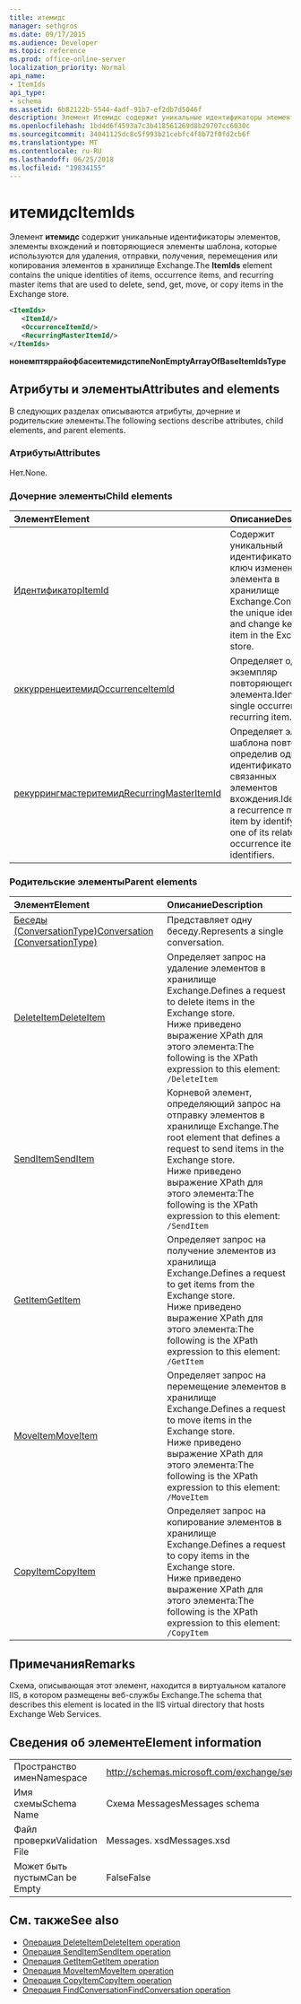 ```yaml
---
title: итемидс
manager: sethgros
ms.date: 09/17/2015
ms.audience: Developer
ms.topic: reference
ms.prod: office-online-server
localization_priority: Normal
api_name:
- ItemIds
api_type:
- schema
ms.assetid: 6b82122b-5544-4adf-91b7-ef2db7d5046f
description: Элемент Итемидс содержит уникальные идентификаторы элементов, элементы вхождений и повторяющиеся элементы шаблона, которые используются для удаления, отправки, получения, перемещения или копирования элементов в хранилище Exchange.
ms.openlocfilehash: 1bd4d6f4593a7c3b418561269d8b29707cc6030c
ms.sourcegitcommit: 34041125dc8c5f993b21cebfc4f8b72f0fd2cb6f
ms.translationtype: MT
ms.contentlocale: ru-RU
ms.lasthandoff: 06/25/2018
ms.locfileid: "19834155"
---
```

# <a name="itemids"></a><span data-ttu-id="73cbe-103">итемидс</span><span class="sxs-lookup"><span data-stu-id="73cbe-103">ItemIds</span></span>
  
<span data-ttu-id="73cbe-104">Элемент **итемидс** содержит уникальные идентификаторы элементов, элементы вхождений и повторяющиеся элементы шаблона, которые используются для удаления, отправки, получения, перемещения или копирования элементов в хранилище Exchange.</span><span class="sxs-lookup"><span data-stu-id="73cbe-104">The **ItemIds** element contains the unique identities of items, occurrence items, and recurring master items that are used to delete, send, get, move, or copy items in the Exchange store.</span></span>
  
```xml
<ItemIds>
   <ItemId/>
   <OccurrenceItemId/>
   <RecurringMasterItemId/>
</ItemIds>
```

<span data-ttu-id="73cbe-105">**нонемптяррайофбасеитемидстипе**</span><span class="sxs-lookup"><span data-stu-id="73cbe-105">**NonEmptyArrayOfBaseItemIdsType**</span></span>

## <a name="attributes-and-elements"></a><span data-ttu-id="73cbe-106">Атрибуты и элементы</span><span class="sxs-lookup"><span data-stu-id="73cbe-106">Attributes and elements</span></span>

<span data-ttu-id="73cbe-107">В следующих разделах описываются атрибуты, дочерние и родительские элементы.</span><span class="sxs-lookup"><span data-stu-id="73cbe-107">The following sections describe attributes, child elements, and parent elements.</span></span> 
  
### <a name="attributes"></a><span data-ttu-id="73cbe-108">Атрибуты</span><span class="sxs-lookup"><span data-stu-id="73cbe-108">Attributes</span></span>

<span data-ttu-id="73cbe-109">Нет.</span><span class="sxs-lookup"><span data-stu-id="73cbe-109">None.</span></span>
  
### <a name="child-elements"></a><span data-ttu-id="73cbe-110">Дочерние элементы</span><span class="sxs-lookup"><span data-stu-id="73cbe-110">Child elements</span></span>

|<span data-ttu-id="73cbe-111">**Элемент**</span><span class="sxs-lookup"><span data-stu-id="73cbe-111">**Element**</span></span>|<span data-ttu-id="73cbe-112">**Описание**</span><span class="sxs-lookup"><span data-stu-id="73cbe-112">**Description**</span></span>|
|:-----|:-----|
|[<span data-ttu-id="73cbe-113">Идентификатор</span><span class="sxs-lookup"><span data-stu-id="73cbe-113">ItemId</span></span>](itemid.md) <br/> |<span data-ttu-id="73cbe-114">Содержит уникальный идентификатор и ключ изменения элемента в хранилище Exchange.</span><span class="sxs-lookup"><span data-stu-id="73cbe-114">Contains the unique identifier and change key of an item in the Exchange store.</span></span>  <br/> |
|[<span data-ttu-id="73cbe-115">оккурренцеитемид</span><span class="sxs-lookup"><span data-stu-id="73cbe-115">OccurrenceItemId</span></span>](occurrenceitemid.md) <br/> |<span data-ttu-id="73cbe-116">Определяет один экземпляр повторяющегося элемента.</span><span class="sxs-lookup"><span data-stu-id="73cbe-116">Identifies a single occurrence of a recurring item.</span></span>  <br/> |
|[<span data-ttu-id="73cbe-117">рекуррингмастеритемид</span><span class="sxs-lookup"><span data-stu-id="73cbe-117">RecurringMasterItemId</span></span>](recurringmasteritemid.md) <br/> |<span data-ttu-id="73cbe-118">Определяет элемент шаблона повторения, определив один из идентификаторов связанных элементов вхождения.</span><span class="sxs-lookup"><span data-stu-id="73cbe-118">Identifies a recurrence master item by identifying one of its related occurrence items' identifiers.</span></span>  <br/> |
   
### <a name="parent-elements"></a><span data-ttu-id="73cbe-119">Родительские элементы</span><span class="sxs-lookup"><span data-stu-id="73cbe-119">Parent elements</span></span>

|<span data-ttu-id="73cbe-120">**Элемент**</span><span class="sxs-lookup"><span data-stu-id="73cbe-120">**Element**</span></span>|<span data-ttu-id="73cbe-121">**Описание**</span><span class="sxs-lookup"><span data-stu-id="73cbe-121">**Description**</span></span>|
|:-----|:-----|
|[<span data-ttu-id="73cbe-122">Беседы (ConversationType)</span><span class="sxs-lookup"><span data-stu-id="73cbe-122">Conversation (ConversationType)</span></span>](conversation-conversationtype.md) <br/> |<span data-ttu-id="73cbe-123">Представляет одну беседу.</span><span class="sxs-lookup"><span data-stu-id="73cbe-123">Represents a single conversation.</span></span>  <br/> |
|[<span data-ttu-id="73cbe-124">DeleteItem</span><span class="sxs-lookup"><span data-stu-id="73cbe-124">DeleteItem</span></span>](deleteitem.md) <br/> |<span data-ttu-id="73cbe-125">Определяет запрос на удаление элементов в хранилище Exchange.</span><span class="sxs-lookup"><span data-stu-id="73cbe-125">Defines a request to delete items in the Exchange store.</span></span>  <br/> <span data-ttu-id="73cbe-126">Ниже приведено выражение XPath для этого элемента:</span><span class="sxs-lookup"><span data-stu-id="73cbe-126">The following is the XPath expression to this element:</span></span>  <br/>  `/DeleteItem` <br/> |
|[<span data-ttu-id="73cbe-127">SendItem</span><span class="sxs-lookup"><span data-stu-id="73cbe-127">SendItem</span></span>](senditem.md) <br/> |<span data-ttu-id="73cbe-128">Корневой элемент, определяющий запрос на отправку элементов в хранилище Exchange.</span><span class="sxs-lookup"><span data-stu-id="73cbe-128">The root element that defines a request to send items in the Exchange store.</span></span>  <br/> <span data-ttu-id="73cbe-129">Ниже приведено выражение XPath для этого элемента:</span><span class="sxs-lookup"><span data-stu-id="73cbe-129">The following is the XPath expression to this element:</span></span>  <br/>  `/SendItem` <br/> |
|[<span data-ttu-id="73cbe-130">GetItem</span><span class="sxs-lookup"><span data-stu-id="73cbe-130">GetItem</span></span>](getitem.md) <br/> |<span data-ttu-id="73cbe-131">Определяет запрос на получение элементов из хранилища Exchange.</span><span class="sxs-lookup"><span data-stu-id="73cbe-131">Defines a request to get items from the Exchange store.</span></span>  <br/> <span data-ttu-id="73cbe-132">Ниже приведено выражение XPath для этого элемента:</span><span class="sxs-lookup"><span data-stu-id="73cbe-132">The following is the XPath expression to this element:</span></span>  <br/>  `/GetItem` <br/> |
|[<span data-ttu-id="73cbe-133">MoveItem</span><span class="sxs-lookup"><span data-stu-id="73cbe-133">MoveItem</span></span>](moveitem.md) <br/> |<span data-ttu-id="73cbe-134">Определяет запрос на перемещение элементов в хранилище Exchange.</span><span class="sxs-lookup"><span data-stu-id="73cbe-134">Defines a request to move items in the Exchange store.</span></span>  <br/> <span data-ttu-id="73cbe-135">Ниже приведено выражение XPath для этого элемента:</span><span class="sxs-lookup"><span data-stu-id="73cbe-135">The following is the XPath expression to this element:</span></span>  <br/>  `/MoveItem` <br/> |
|[<span data-ttu-id="73cbe-136">CopyItem</span><span class="sxs-lookup"><span data-stu-id="73cbe-136">CopyItem</span></span>](copyitem.md) <br/> |<span data-ttu-id="73cbe-137">Определяет запрос на копирование элементов в хранилище Exchange.</span><span class="sxs-lookup"><span data-stu-id="73cbe-137">Defines a request to copy items in the Exchange store.</span></span>  <br/> <span data-ttu-id="73cbe-138">Ниже приведено выражение XPath для этого элемента:</span><span class="sxs-lookup"><span data-stu-id="73cbe-138">The following is the XPath expression to this element:</span></span>  <br/>  `/CopyItem` <br/> |
   
## <a name="remarks"></a><span data-ttu-id="73cbe-139">Примечания</span><span class="sxs-lookup"><span data-stu-id="73cbe-139">Remarks</span></span>

<span data-ttu-id="73cbe-140">Схема, описывающая этот элемент, находится в виртуальном каталоге IIS, в котором размещены веб-службы Exchange.</span><span class="sxs-lookup"><span data-stu-id="73cbe-140">The schema that describes this element is located in the IIS virtual directory that hosts Exchange Web Services.</span></span>
  
## <a name="element-information"></a><span data-ttu-id="73cbe-141">Сведения об элементе</span><span class="sxs-lookup"><span data-stu-id="73cbe-141">Element information</span></span>

|||
|:-----|:-----|
|<span data-ttu-id="73cbe-142">Пространство имен</span><span class="sxs-lookup"><span data-stu-id="73cbe-142">Namespace</span></span>  <br/> |http://schemas.microsoft.com/exchange/services/2006/messages  <br/> |
|<span data-ttu-id="73cbe-143">Имя схемы</span><span class="sxs-lookup"><span data-stu-id="73cbe-143">Schema Name</span></span>  <br/> |<span data-ttu-id="73cbe-144">Схема Messages</span><span class="sxs-lookup"><span data-stu-id="73cbe-144">Messages schema</span></span>  <br/> |
|<span data-ttu-id="73cbe-145">Файл проверки</span><span class="sxs-lookup"><span data-stu-id="73cbe-145">Validation File</span></span>  <br/> |<span data-ttu-id="73cbe-146">Messages. xsd</span><span class="sxs-lookup"><span data-stu-id="73cbe-146">Messages.xsd</span></span>  <br/> |
|<span data-ttu-id="73cbe-147">Может быть пустым</span><span class="sxs-lookup"><span data-stu-id="73cbe-147">Can be Empty</span></span>  <br/> |<span data-ttu-id="73cbe-148">False</span><span class="sxs-lookup"><span data-stu-id="73cbe-148">False</span></span>  <br/> |
   
## <a name="see-also"></a><span data-ttu-id="73cbe-149">См. также</span><span class="sxs-lookup"><span data-stu-id="73cbe-149">See also</span></span>

- [<span data-ttu-id="73cbe-150">Операция DeleteItem</span><span class="sxs-lookup"><span data-stu-id="73cbe-150">DeleteItem operation</span></span>](deleteitem-operation.md)
- [<span data-ttu-id="73cbe-151">Операция SendItem</span><span class="sxs-lookup"><span data-stu-id="73cbe-151">SendItem operation</span></span>](senditem-operation.md) 
- [<span data-ttu-id="73cbe-152">Операция GetItem</span><span class="sxs-lookup"><span data-stu-id="73cbe-152">GetItem operation</span></span>](getitem-operation.md)
- [<span data-ttu-id="73cbe-153">Операция MoveItem</span><span class="sxs-lookup"><span data-stu-id="73cbe-153">MoveItem operation</span></span>](moveitem-operation.md)
- [<span data-ttu-id="73cbe-154">Операция CopyItem</span><span class="sxs-lookup"><span data-stu-id="73cbe-154">CopyItem operation</span></span>](copyitem-operation.md)
- [<span data-ttu-id="73cbe-155">Операция FindConversation</span><span class="sxs-lookup"><span data-stu-id="73cbe-155">FindConversation operation</span></span>](findconversation-operation.md)

